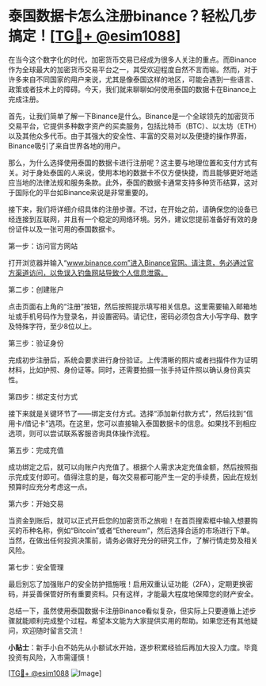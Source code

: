 # 泰国数据卡怎么注册binance？轻松几步搞定！[[TG💪+ @esim1088](https://t.me/s/esim1088)]

在当今这个数字化的时代，加密货币交易已经成为很多人关注的重点。而Binance作为全球最大的加密货币交易平台之一，其受欢迎程度自然不言而喻。然而，对于许多来自不同国家的用户来说，尤其是像泰国这样的地区，可能会遇到一些语言、政策或者技术上的障碍。今天，我们就来聊聊如何使用泰国的数据卡在Binance上完成注册。

首先，让我们简单了解一下Binance是什么。Binance是一个全球领先的加密货币交易平台，它提供多种数字资产的买卖服务，包括比特币（BTC）、以太坊（ETH）以及其他众多代币。由于其强大的安全性、丰富的交易对以及便捷的操作界面，Binance吸引了来自世界各地的用户。

那么，为什么选择使用泰国的数据卡进行注册呢？这主要与地理位置和支付方式有关。对于身处泰国的人来说，使用本地的数据卡不仅方便快捷，而且能够更好地适应当地的法律法规和服务条款。此外，泰国的数据卡通常支持多种货币结算，这对于国际化的平台如Binance来说是非常重要的。

接下来，我们将详细介绍具体的注册步骤。不过，在开始之前，请确保您的设备已经连接到互联网，并且有一个稳定的网络环境。另外，建议您提前准备好有效的身份证件以及一张可用的泰国数据卡。

第一步：访问官方网站

打开浏览器并输入“www.binance.com”进入Binance官网。请注意，务必通过官方渠道访问，以免误入钓鱼网站导致个人信息泄露。

第二步：创建账户

点击页面右上角的“注册”按钮，然后按照提示填写相关信息。这里需要输入邮箱地址或手机号码作为登录名，并设置密码。请记住，密码必须包含大小写字母、数字及特殊字符，至少8位以上。

第三步：验证身份

完成初步注册后，系统会要求进行身份验证。上传清晰的照片或者扫描件作为证明材料，比如护照、身份证等。同时，还需要拍摄一张手持证件照以确认身份真实性。

第四步：绑定支付方式

接下来就是关键环节了——绑定支付方式。选择“添加新付款方式”，然后找到“信用卡/借记卡”选项。在这里，您可以直接输入泰国数据卡的信息。如果找不到相应选项，则可以尝试联系客服咨询具体操作流程。

第五步：完成充值

成功绑定之后，就可以向账户内充值了。根据个人需求决定充值金额，然后按照指示完成支付即可。值得注意的是，每次交易都可能产生一定的手续费，因此在规划预算时应充分考虑这一点。

第六步：开始交易

当资金到账后，就可以正式开启您的加密货币之旅啦！在首页搜索框中输入想要购买的币种名称，例如“Bitcoin”或者“Ethereum”，然后选择合适的市场进行下单。当然，在做出任何投资决策前，请务必做好充分的研究工作，了解行情走势及相关风险。

第七步：安全管理

最后别忘了加强账户的安全防护措施哦！启用双重认证功能（2FA），定期更换密码，并妥善保管好所有重要资料。只有这样，才能最大程度地保障您的财产安全。

总结一下，虽然使用泰国数据卡注册Binance看似复杂，但实际上只要遵循上述步骤就能顺利完成整个过程。希望本文能为大家提供实用的帮助。如果您还有其他疑问，欢迎随时留言交流！

**小贴士**：新手小白不妨先从小额试水开始，逐步积累经验后再加大投入力度。毕竟投资有风险，入市需谨慎！

[[TG💪+ @esim1088](https://t.me/s/esim1088) ![Image](https://i.postimg.cc/4NQfJmqS/Snipaste-2025-05-13-00-14-12.png)]